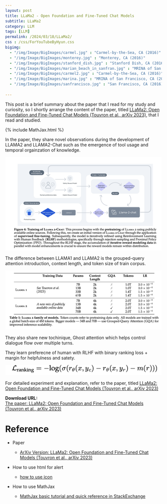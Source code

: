 ```yaml
---
layout: post
title: LLaMa2 - Open Foundation and Fine-Tuned Chat Models
subtitle: LLaMa2
category: LLM
tags: [LLM]
permalink: /2024/03/18/LLaMa2/
css : /css/ForYouTubeByHyun.css
bigimg: 
  - "/img/Image/BigImages/carmel.jpg" : "Carmel-by-the-Sea, CA (2016)"
  - "/img/Image/BigImages/monterey.jpg" : "Monterey, CA (2016)"
  - "/img/Image/BigImages/stanford_dish.jpg" : "Stanford Dish, CA (2016)"
  - "/img/Image/BigImages/marian_beach_in_sanfran.jpg" : "MRINA of San Francisco, CA (2016)"
  - "/img/Image/BigImages/carmel2.jpg" : "Carmel-by-the-Sea, CA (2016)"
  - "/img/Image/BigImages/marina.jpg" : "MRINA of San Francisco, CA (2016)"
  - "/img/Image/BigImages/sanfrancisco.jpg" : "San Francisco, CA (2016)"
  
---
```


This post is a brief summary about the paper that I read for my study and curiosity, so I shortly arrange the content of the paper, titled [LLaMa2: Open Foundation and Fine-Tuned Chat Models (Touvron et al., arXiv 2023)](https://arxiv.org/abs/2307.09288), that I read and studied. 

{% include MathJax.html %}

In the paper, they share novel observations during the development of LLAMA2 and LLAMA2-Chat such as the emergence of tool usage and temporal orgainzation of knowledge.

![Touvron et al., arXiv 2023](/img/Image/NaturalLanguageProcessing/Papers/LLM/2024-03-18-LLaMa2/LLaMa2_chat.png)


The difference between LLAMA1 and LLAMA2 is the grouped-query attention introduction, context length, and token size of train corpus. 

![Touvron et al., arXiv 2023](/img/Image/NaturalLanguageProcessing/Papers/LLM/2024-03-18-LLaMa2/LLAMA2_detail.png)

They also share new tochinique, Ghost attention which helps control dialogue flow over multiple turns.

They learn preferecne of human with RLHF with binary ranking loss + margin for helpfulness and satety.

![Touvron et al., arXiv 2023](/img/Image/NaturalLanguageProcessing/Papers/LLM/2024-03-18-LLaMa2/LLAMA2_feedback_loss.png)


For detailed experiment and explanation, refer to the paper, titled [LLaMa2: Open Foundation and Fine-Tuned Chat Models (Touvron et al., arXiv 2023)](https://arxiv.org/abs/2307.09288)

<div class="alert alert-success" role="alert"><i class="fa fa-paperclip fa-lg"></i> <b>Download URL: </b><br>
  <a href="https://arxiv.org/abs/2307.09288">The paper: LLaMa2: Open Foundation and Fine-Tuned Chat Models (Touvron et al., arXiv 2023)</a></div>

# Reference 

- Paper 
  - [ArXiv Version: LLaMa2: Open Foundation and Fine-Tuned Chat Models (Touvron et al., arXiv 2023)](https://arxiv.org/abs/2307.09288)
  
- How to use html for alert
  - [how to use icon](http://idratherbewriting.com/documentation-theme-jekyll/mydoc_icons.html)
 
- How to use MathJax 
  - [MathJax basic tutorial and quick reference in StackExchange](https://math.meta.stackexchange.com/questions/5020/mathjax-basic-tutorial-and-quick-reference)

